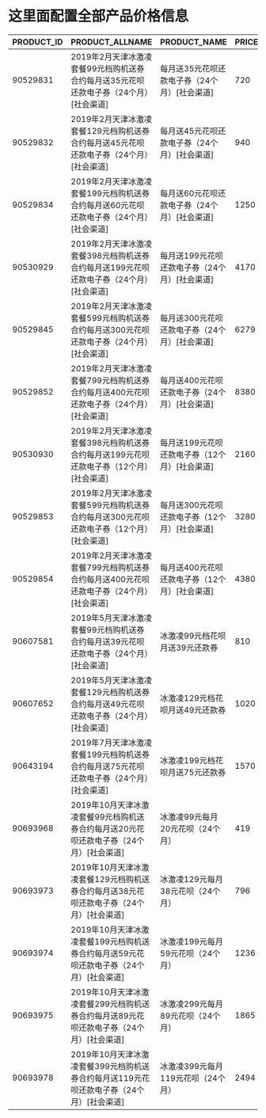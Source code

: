 
# 这里面配置全部产品价格信息

PRODUCT_ID | PRODUCT_ALLNAME | PRODUCT_NAME | PRICE:num
----------|----------|------|------
90529831 | 2019年2月天津冰激凌套餐99元档购机送券合约每月送35元花呗还款电子券（24个月）[社会渠道] | 每月送35元花呗还款电子券（24个月）[社会渠道] | 720
90529832 | 2019年2月天津冰激凌套餐129元档购机送券合约每月送45元花呗还款电子券（24个月）[社会渠道] | 每月送45元花呗还款电子券（24个月）[社会渠道] | 940
90529834 | 2019年2月天津冰激凌套餐199元档购机送券合约每月送60元花呗还款电子券（24个月）[社会渠道] | 每月送60元花呗还款电子券（24个月）[社会渠道] | 1250
90530929 | 2019年2月天津冰激凌套餐398元档购机送券合约每月送199元花呗还款电子券（24个月）[社会渠道] | 每月送199元花呗还款电子券（24个月）[社会渠道] | 4170
90529845 | 2019年2月天津冰激凌套餐599元档购机送券合约每月送300元花呗还款电子券（24个月）[社会渠道] | 每月送300元花呗还款电子券（24个月）[社会渠道] | 6279
90529852 | 2019年2月天津冰激凌套餐799元档购机送券合约每月送400元花呗还款电子券（24个月）[社会渠道] | 每月送400元花呗还款电子券（24个月）[社会渠道] | 8380
90530930 | 2019年2月天津冰激凌套餐398元档购机送券合约每月送199元花呗还款电子券（12个月）[社会渠道] | 每月送199元花呗还款电子券（12个月）[社会渠道] | 2160
90529853 | 2019年2月天津冰激凌套餐599元档购机送券合约每月送300元花呗还款电子券（12个月）[社会渠道] | 每月送300元花呗还款电子券（12个月）[社会渠道] | 3280
90529854 | 2019年2月天津冰激凌套餐799元档购机送券合约每月送400元花呗还款电子券（24个月）[社会渠道] | 每月送400元花呗还款电子券（12个月）[社会渠道] | 4380
90607581 | 2019年5月天津冰激凌套餐99元档购机送券合约每月送39元花呗还款电子券（24个月）[社会渠道] | 冰激凌99元档花呗月送39元还款券 | 810
90607652 | 2019年5月天津冰激凌套餐129元档购机送券合约每月送49元花呗还款电子券（24个月）[社会渠道] | 冰激凌129元档花呗月送49元还款券 | 1020
90643194 | 2019年7月天津冰激凌套餐199元档购机送券合约每月送75元花呗还款电子券（24个月）[社会渠道] | 冰激凌199元档花呗月送75元还款券 | 1570
90693968 | 2019年10月天津冰激凌套餐99元档购机送券合约每月送20元花呗还款电子券（24个月）[社会渠道] | 冰激凌99元每月20元花呗（24个月） | 419
90693973 | 2019年10月天津冰激凌套餐129元档购机送券合约每月送38元花呗还款电子券（24个月）[社会渠道] | 冰激凌129元每月38元花呗（24个月） | 796
90693974 | 2019年10月天津冰激凌套餐199元档购机送券合约每月送59元花呗还款电子券（24个月）[社会渠道] | 冰激凌199元每月59元花呗（24个月） | 1236
90693975 | 2019年10月天津冰激凌套餐299元档购机送券合约每月送89元花呗还款电子券（24个月）[社会渠道] | 冰激凌299元每月89元花呗（24个月） | 1865
90693978 | 2019年10月天津冰激凌套餐399元档购机送券合约每月送119元花呗还款电子券（24个月）[社会渠道] | 冰激凌399元每月119元花呗（24个月） | 2494
